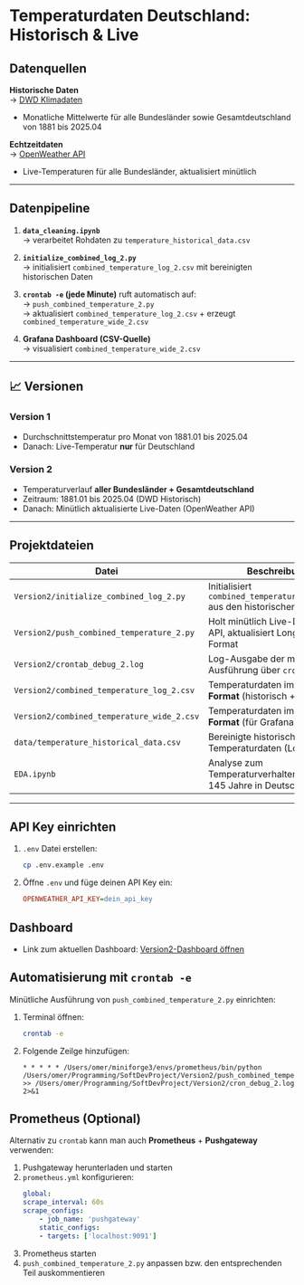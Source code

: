 # Temperaturdaten Deutschland: Historisch & Live

## Datenquellen

**Historische Daten**  
→ [DWD Klimadaten](https://www.dwd.de/DE/leistungen/cdc/cdc_ueberblick-klimadaten.html)  
- Monatliche Mittelwerte für alle Bundesländer sowie Gesamtdeutschland von 1881 bis 2025.04

**Echtzeitdaten**  
→ [OpenWeather API](https://openweathermap.org/city/2643743)  
- Live-Temperaturen für alle Bundesländer, aktualisiert minütlich

---

## Datenpipeline

1. **`data_cleaning.ipynb`**  
   → verarbeitet Rohdaten zu `temperature_historical_data.csv`

2. **`initialize_combined_log_2.py`**  
   → initialisiert `combined_temperature_log_2.csv` mit bereinigten historischen Daten

3. **`crontab -e` (jede Minute)** ruft automatisch auf:  
   → `push_combined_temperature_2.py`  
   → aktualisiert `combined_temperature_log_2.csv` + erzeugt `combined_temperature_wide_2.csv`

4. **Grafana Dashboard (CSV-Quelle)**  
   → visualisiert `combined_temperature_wide_2.csv`

---

## 📈 Versionen

### Version 1  
- Durchschnittstemperatur pro Monat von 1881.01 bis 2025.04  
- Danach: Live-Temperatur **nur** für Deutschland

### Version 2  
- Temperaturverlauf **aller Bundesländer + Gesamtdeutschland**  
- Zeitraum: 1881.01 bis 2025.04 (DWD Historisch)  
- Danach: Minütlich aktualisierte Live-Daten (OpenWeather API)

---

## Projektdateien

| Datei | Beschreibung |
|-------|--------------|
| `Version2/initialize_combined_log_2.py` | Initialisiert `combined_temperature_log_2.csv` aus den historischen Daten |
| `Version2/push_combined_temperature_2.py` | Holt minütlich Live-Daten per API, aktualisiert Long- & Wide-Format |
| `Version2/crontab_debug_2.log` | Log-Ausgabe der minütlichen Ausführung über `crontab` |
| `Version2/combined_temperature_log_2.csv` | Temperaturdaten im **Long Format** (historisch + live) |
| `Version2/combined_temperature_wide_2.csv` | Temperaturdaten im **Wide Format** (für Grafana) |
| `data/temperature_historical_data.csv` | Bereinigte historische Temperaturdaten (Long Format) |
| `EDA.ipynb` | Analyse zum Temperaturverhalten der letzten 145 Jahre in Deutschland |

---

## API Key einrichten

1. `.env` Datei erstellen:
   ```bash
   cp .env.example .env
   ```
2. Öffne `.env` und füge deinen API Key ein:
    ```ini
    OPENWEATHER_API_KEY=dein_api_key
    ```

## Dashboard

- Link zum aktuellen Dashboard: [Version2-Dashboard öffnen](https://snapshots.raintank.io/dashboard/snapshot/UxM6IdqLOsoAkR8WqlsxTcquj2ZhsDwY)

## Automatisierung mit `crontab -e`

Minütliche Ausführung von `push_combined_temperature_2.py` einrichten:

1. Terminal öffnen:
    ```bash
    crontab -e
    ```
2. Folgende Zeilge hinzufügen:
    ```vim
    * * * * * /Users/omer/miniforge3/envs/prometheus/bin/python /Users/omer/Programming/SoftDevProject/Version2/push_combined_temperature_2.py >> /Users/omer/Programming/SoftDevProject/Version2/cron_debug_2.log 2>&1
    ```

## Prometheus (Optional)

Alternativ zu `crontab` kann man auch **Prometheus** + **Pushgateway** verwenden:

1. Pushgateway herunterladen und starten
2. `prometheus.yml` konfigurieren:
    ```yml
    global:
    scrape_interval: 60s
    scrape_configs:
        - job_name: 'pushgateway'
        static_configs:
        - targets: ['localhost:9091']
    ```
3. Prometheus starten
4. `push_combined_temperature_2.py` anpassen bzw. den entsprechenden Teil auskommentieren

